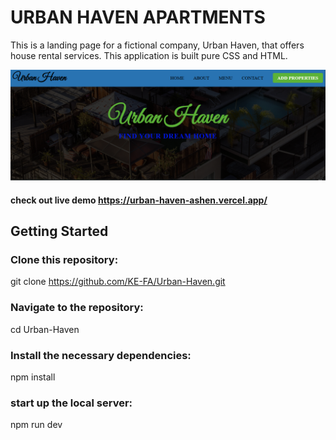 # URBAN HAVEN APARTMENTS

This is a landing page for a fictional company, Urban Haven, that offers house rental services. This application is built pure CSS and HTML.

![alt="Urban Haven"](./Images/Capture.PNG)

#### check out live demo https://urban-haven-ashen.vercel.app/

## Getting Started

### Clone this repository:

git clone https://github.com/KE-FA/Urban-Haven.git

### Navigate to the repository:

cd Urban-Haven

### Install the necessary dependencies:

npm install

### start up the local server:

npm run dev
